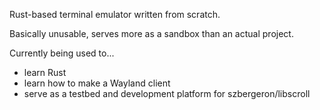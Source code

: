 Rust-based terminal emulator written from scratch.

Basically unusable, serves more as a sandbox than an actual project.

Currently being used to...
* learn Rust
* learn how to make a Wayland client
* serve as a testbed and development platform for szbergeron/libscroll
